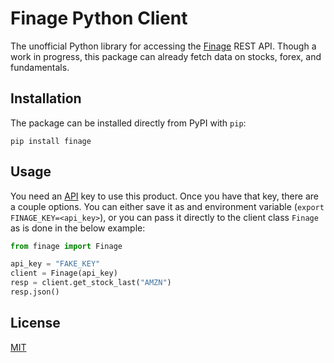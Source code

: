 # Finage Python Client

The unofficial Python library for accessing the [Finage](https://finage.co.uk/docs/api/getting-started)
REST API. Though a work in progress, this package can already fetch data on stocks, forex, and fundamentals.

## Installation

The package can be installed directly from PyPI with `pip`:

```
pip install finage
```

## Usage

You need an [API](https://moon.finage.co.uk/login) key to use this product.
Once you have that key, there are a couple options. You can either 
save it as and environment variable (`export FINAGE_KEY=<api_key>`), or you can pass it directly to the
client class `Finage` as is done in the below example:

```python
from finage import Finage

api_key = "FAKE_KEY"
client = Finage(api_key)
resp = client.get_stock_last("AMZN")
resp.json()
```

## License
[MIT](https://choosealicense.com/licenses/mit/)
